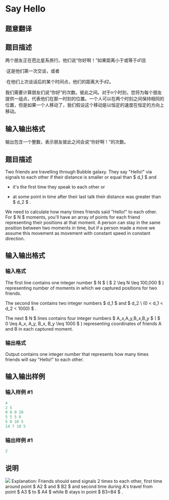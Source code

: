 # Say Hello

## 题意翻译

## **题目描述**

两个朋友正在芭比星系旅行。他们说“你好啊！”如果距离小于或等于d1且

·这是他们第一次交谈，或者

·在他们上次谈话后的某个时间点，他们的距离大于d2。

我们需要计算朋友们说“你好”的次数。彼此之间。对于n个时刻，您将为每个朋友提供一组点，代表他们在那一时刻的位置。一个人可以在两个时刻之间保持相同的位置，但是如果一个人移动了，我们假设这个移动是以恒定的速度在恒定的方向上移动。

## 输入输出格式

输出包含一个整数，表示朋友彼此之间会说“你好啊！”的次数。

## 题目描述

Two friends are travelling through Bubble galaxy. They say "Hello!" via signals to each other if their distance is smaller or equal than $ d_1 $ and

- it's the first time they speak to each other or

- at some point in time after their last talk their distance was greater than $ d_2 $ .

We need to calculate how many times friends said "Hello!" to each other. For $ N $ moments, you'll have an array of points for each friend representing their positions at that moment. A person can stay in the same position between two moments in time, but if a person made a move we assume this movement as movement with constant speed in constant direction.

## 输入输出格式

### 输入格式

The first line contains one integer number $ N $ ( $ 2 \leq N \leq 100\,000 $ ) representing number of moments in which we captured positions for two friends.

The second line contains two integer numbers $ d_1 $ and $ d_2 \ (0 < d_1 < d_2 < 1000) $ .

The next $ N $ lines contains four integer numbers $ A_x,A_y,B_x,B_y $ ( $ 0 \leq A_x, A_y, B_x, B_y \leq 1000 $ ) representing coordinates of friends A and B in each captured moment.

### 输出格式

Output contains one integer number that represents how many times friends will say "Hello!" to each other.

## 输入输出样例

### 输入样例 #1

```cpp
4
2 5
0 0 0 10
5 5 5 6
5 0 10 5
14 7 10 5

```
### 输出样例 #1

```cpp
2

```
## 说明

![](https://cdn.luogu.com.cn/upload/vjudge_pic/CF1046I/e27c6b2c3cda43094716b6dff44da554e273a70e.png) Explanation: Friends should send signals 2 times to each other, first time around point $ A2 $ and $ B2 $ and second time during A's travel from point $ A3 $ to $ A4 $ while B stays in point $ B3=B4 $ .

